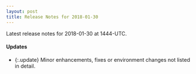 ```yaml
---
layout: post
title: Release Notes for 2018-01-30
---
```


Latest release notes for 2018-01-30 at 1444-UTC.

<div class='updates' markdown='1'>

#### Updates

- {:.update} Minor enhancements, fixes or environment changes not listed in detail.

</div>


